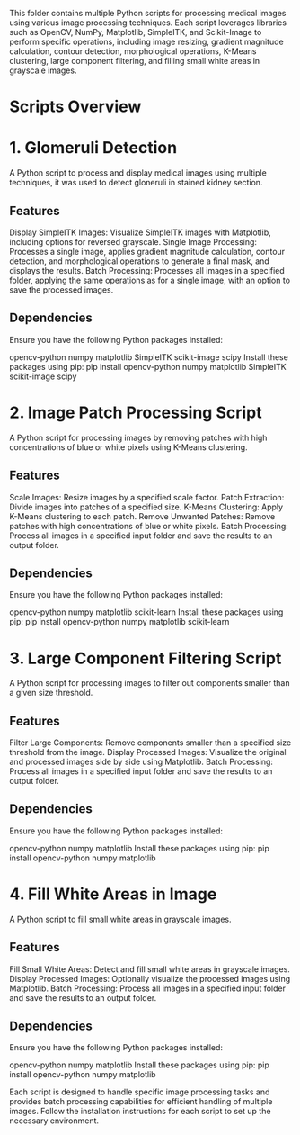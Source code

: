 This folder contains multiple Python scripts for processing medical images using various image processing techniques. Each script leverages libraries such as OpenCV, NumPy, Matplotlib, SimpleITK, and Scikit-Image to perform specific operations, including image resizing, gradient magnitude calculation, contour detection, morphological operations, K-Means clustering, large component filtering, and filling small white areas in grayscale images.

# Scripts Overview

# 1. Glomeruli Detection
A Python script to process and display medical images using multiple techniques, it was used to detect gloneruli in stained kidney section.

## Features
Display SimpleITK Images: Visualize SimpleITK images with Matplotlib, including options for reversed grayscale.
Single Image Processing: Processes a single image, applies gradient magnitude calculation, contour detection, and morphological operations to generate a final mask, and displays the results.
Batch Processing: Processes all images in a specified folder, applying the same operations as for a single image, with an option to save the processed images.

## Dependencies
Ensure you have the following Python packages installed:

opencv-python
numpy
matplotlib
SimpleITK
scikit-image
scipy
Install these packages using pip:
pip install opencv-python numpy matplotlib SimpleITK scikit-image scipy

# 2. Image Patch Processing Script
A Python script for processing images by removing patches with high concentrations of blue or white pixels using K-Means clustering.

## Features
Scale Images: Resize images by a specified scale factor.
Patch Extraction: Divide images into patches of a specified size.
K-Means Clustering: Apply K-Means clustering to each patch.
Remove Unwanted Patches: Remove patches with high concentrations of blue or white pixels.
Batch Processing: Process all images in a specified input folder and save the results to an output folder.

## Dependencies
Ensure you have the following Python packages installed:

opencv-python
numpy
matplotlib
scikit-learn
Install these packages using pip:
pip install opencv-python numpy matplotlib scikit-learn

# 3. Large Component Filtering Script
A Python script for processing images to filter out components smaller than a given size threshold.

## Features
Filter Large Components: Remove components smaller than a specified size threshold from the image.
Display Processed Images: Visualize the original and processed images side by side using Matplotlib.
Batch Processing: Process all images in a specified input folder and save the results to an output folder.

## Dependencies
Ensure you have the following Python packages installed:

opencv-python
numpy
matplotlib
Install these packages using pip:
pip install opencv-python numpy matplotlib

# 4. Fill White Areas in Image
A Python script to fill small white areas in grayscale images.

## Features
Fill Small White Areas: Detect and fill small white areas in grayscale images.
Display Processed Images: Optionally visualize the processed images using Matplotlib.
Batch Processing: Process all images in a specified input folder and save the results to an output folder.

## Dependencies
Ensure you have the following Python packages installed:

opencv-python
numpy
matplotlib
Install these packages using pip:
pip install opencv-python numpy matplotlib

Each script is designed to handle specific image processing tasks and provides batch processing capabilities for efficient handling of multiple images. Follow the installation instructions for each script to set up the necessary environment.
